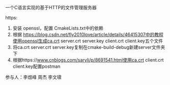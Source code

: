 一个C语言实现的基于HTTP的文件管理服务器

https:
1. 安装 openssl，配置 CmakeLists.txt中的依赖
2. 根据 https://blog.csdn.net/fly2010love/article/details/46415307中的教程使用openssl生成ca.crt server.crt server.key client.crt client.key五个文件
3. 将ca.crt server.crt server.key复制在cmake-build-debug新建server文件夹下
4. 根据https://www.cnblogs.com/saryli/p/8691541.html使用ca.crt client.crt client.key配置postman


参与人：李煜峰 周杰 李文啸